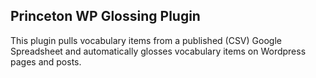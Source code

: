 ## Princeton WP Glossing Plugin

This plugin pulls vocabulary items from a published (CSV) Google Spreadsheet and automatically glosses vocabulary items on Wordpress pages and posts.

